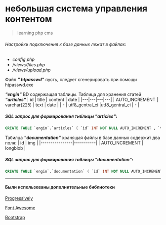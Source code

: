 # небольшая система управления контентом
>learning php cms

###### Настройки подключения к базе данных лежат в файлах: 
  + _config.php_
  + _/views/files.php_
  + _/views/upload.php_

Файл **_".htpasswd"_** пусть, следует сгенерировать при помощи htpasswd.exe

**_"engin"_** BD содержащая таблицы. 
Таблица для хранения статей **_"articles"_**
| id | title | content | date |
|---|---|---|---|
| AUTO_INCREMENT | varchar(225) | text | date |
| - | utf8_gentral_ci |utf8_gentral_ci | - |

##### SQL запрос для формирования тиблицы "articles":

```sql
CREATE TABLE `engin`.`articles` ( `id` INT NOT NULL AUTO_INCREMENT , `title` VARCHAR(225) CHARACTER SET utf8 COLLATE utf8_general_ci NOT NULL , `content` TEXT CHARACTER SET utf8 COLLATE utf8_general_ci NOT NULL , `date` DATE NOT NULL , PRIMARY KEY (`id`)) ENGINE = InnoDB CHARACTER SET utf8 COLLATE utf8_general_ci;
```

Табилца **_"documentation"_** хранящая файлы в базе данных содержит два поля:
|       id       |    img    |
|----------------|-----------|
| AUTO_INCREMENT |  longblob |

##### SQL запрос для формирования таблицы "documentation": 
```sql
CREATE TABLE `engin`.`documentation` ( `id` INT NOT NULL AUTO_INCREMENT , `img` LONGBLOB NOT NULL , PRIMARY KEY (`id`)) ENGINE = InnoDB CHARACTER SET utf8 COLLATE utf8_general_ci;
```

***

#### Были использованы дополнительные библиотеки

[Progressively](https://github.com/thinker3197/progressively)

[Font Awesome](https://fontawesome.ru/)

[Bootstrap](https://getbootstrap.com/)
